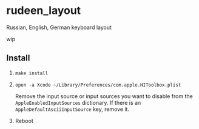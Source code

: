 # rudeen_layout
Russian, English, German keyboard layout

wip

## Install

1. `make install`
2. `open -a Xcode ~/Library/Preferences/com.apple.HIToolbox.plist`

    Remove the input source or input sources you want to disable from the `AppleEnabledInputSources` dictionary. If there is an 
    `AppleDefaultAsciiInputSource` key, remove it.
3. Reboot
